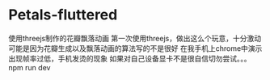 # Petals-fluttered
使用threejs制作的花瓣飘落动画
第一次使用threejs，做出这么个玩意，十分激动
可能是因为花瓣生成以及飘落动画的算法写的不是很好
在我手机上chrome中演示出现帧率过低，手机发烫的现象
如果对自己设备显卡不是很自信切勿尝试。。。
npm run dev
